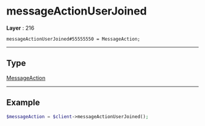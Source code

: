 # messageActionUserJoined

**Layer** : 216

```tl
messageActionUserJoined#55555550 = MessageAction;
```

---

## Type

[MessageAction](type/MessageAction)

---

## Example

```php
$messageAction = $client->messageActionUserJoined();
```